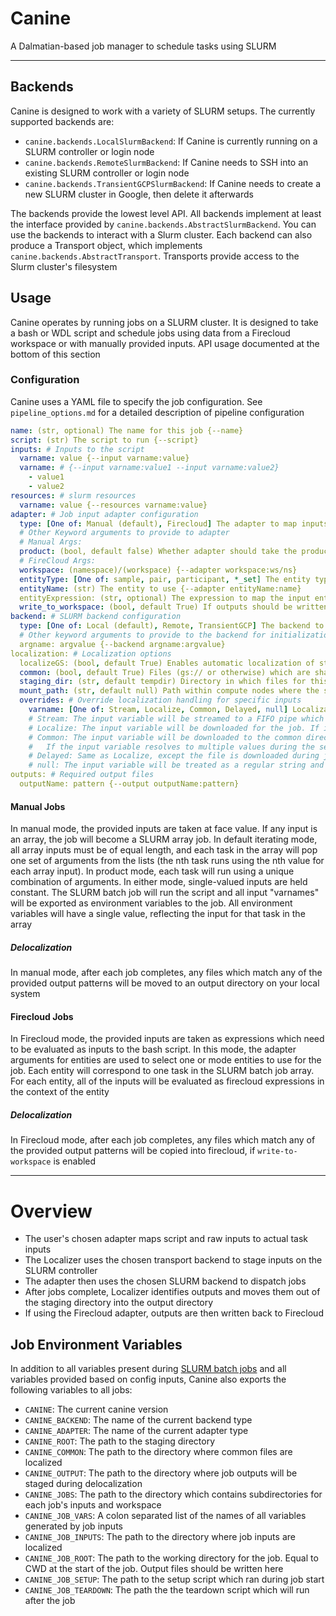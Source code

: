 # Canine

A Dalmatian-based job manager to schedule tasks using SLURM

---

## Backends

Canine is designed to work with a variety of SLURM setups. The currently supported
backends are:

* `canine.backends.LocalSlurmBackend`: If Canine is currently running on a SLURM
controller or login node
* `canine.backends.RemoteSlurmBackend`: If Canine needs to SSH into an existing SLURM
controller or login node
* `canine.backends.TransientGCPSlurmBackend`: If Canine needs to create a new SLURM
cluster in Google, then delete it afterwards

The backends provide the lowest level API. All backends implement at least the
interface provided by `canine.backends.AbstractSlurmBackend`. You can use the backends
to interact with a Slurm cluster. Each backend can also produce a Transport object,
which implements `canine.backends.AbstractTransport`. Transports provide access
to the Slurm cluster's filesystem

## Usage

Canine operates by running jobs on a SLURM cluster. It is designed to take a bash
or WDL script and schedule jobs using data from a Firecloud workspace or with manually
provided inputs. API usage documented at the bottom of this section

### Configuration

Canine uses a YAML file to specify the job configuration.
See `pipeline_options.md` for a detailed description of pipeline configuration

```yaml
name: (str, optional) The name for this job {--name}
script: (str) The script to run {--script}
inputs: # Inputs to the script
  varname: value {--input varname:value}
  varname: # {--input varname:value1 --input varname:value2}
    - value1
    - value2
resources: # slurm resources
  varname: value {--resources varname:value}
adapter: # Job input adapter configuration
  type: [One of: Manual (default), Firecloud] The adapter to map inputs into actual job inputs {--adapter type:value}
  # Other Keyword arguments to provide to adapter
  # Manual Args:
  product: (bool, default false) Whether adapter should take the product of all inputs rather than iterating {--adapter product:value}
  # FireCloud Args:
  workspace: (namespace)/(workspace) {--adapter workspace:ws/ns}
  entityType: [One of: sample, pair, participant, *_set] The entity type to use {--adapter entityType:type}
  entityName: (str) The entity to use {--adapter entityName:name}
  entityExpression: (str, optional) The expression to map the input entity to multiple sub-entities {--adapter entityExpression:expr}
  write_to_workspace: (bool, default True) If outputs should be written back to the workspace {--adapter write-to-workspace:value}
backend: # SLURM backend configuration
  type: [One of: Local (default), Remote, TransientGCP] The backend to use when interfacing with SLURM {--backend type:value}
  # Other keyword arguments to provide to the backend for initialization
  argname: argvalue {--backend argname:argvalue}
localization: # Localization options
  localizeGS: (bool, default True) Enables automatic localization of string inputs which start with "gs://" {--localization localizeGS:value}
  common: (bool, default True) Files (gs:// or otherwise) which are shared by multiple tasks will be downloaded only once {--localization common:value}
  staging_dir: (str, default tempdir) Directory in which files for this job should be staged. For Remote backends, this should be set within the NFS share. If no NFS share exists, set this to "SBCAST" {--localization staging-dir:path}
  mount_path: (str, default null) Path within compute nodes where the staging dir can be found {--localization mount-path:path}
  overrides: # Override localization handling for specific inputs
    varname: [One of: Stream, Localize, Common, Delayed, null] Localization handling {--localization overrides:varname:mode}
    # Stream: The input variable will be streamed to a FIFO pipe which is passed to the job
    # Localize: The input variable will be downloaded for the job. If it's a local path, it will be copied to the job's staging directory
    # Common: The input variable will be downloaded to the common directory. If it's a local path, it will be copied to the common directory
    #   If the input variable resolves to multiple values during the setup phase, each unique value will be copied to the common directory
    # Delayed: Same as Localize, except the file is downloaded during job setup, on the compute node. Delayed handling is ignored for local filepaths
    # null: The input variable will be treated as a regular string and no localization will take place
outputs: # Required output files
  outputName: pattern {--output outputName:pattern}
```

#### Manual Jobs

In manual mode, the provided inputs are taken at face value. If any input is an
array, the job will become a SLURM array job. In default iterating mode, all array
inputs must be of equal length, and each task in the array will pop one set of arguments
from the lists (the nth task runs using the nth value for each array input). In
product mode, each task will run using a unique combination of arguments. In either
mode, single-valued inputs are held constant. The SLURM batch job will run the script and all input "varnames"
will be exported as environment variables to the job. All environment variables
will have a single value, reflecting the input for that task in the array

##### Delocalization

In manual mode, after each job completes, any files which match any of the provided
output patterns will be moved to an output directory on your local system

#### Firecloud Jobs

In Firecloud mode, the provided inputs are taken as expressions which need to be
evaluated as inputs to the bash script. In this mode, the adapter arguments for
entities are used to select one or mode entities to use for the job. Each entity
will correspond to one task in the SLURM batch job array. For each entity, all
of the inputs will be evaluated as firecloud expressions in the context of the entity

##### Delocalization

In Firecloud mode, after each job completes, any files which match any of the provided
output patterns will be copied into firecloud, if `write-to-workspace` is enabled

---

# Overview

* The user's chosen adapter maps script and raw inputs to actual task inputs
* The Localizer uses the chosen transport backend to stage inputs on the SLURM controller
* The adapter then uses the chosen SLURM backend to dispatch jobs
* After jobs complete, Localizer identifies outputs and moves them out of the staging directory into the output directory
* If using the Firecloud adapter, outputs are then written back to Firecloud

## Job Environment Variables

In addition to all variables present during [SLURM batch jobs](https://slurm.schedmd.com/sbatch.html#lbAI)
and all variables provided based on config inputs, Canine also exports the following
variables to all jobs:
* `CANINE`: The current canine version
* `CANINE_BACKEND`: The name of the current backend type
* `CANINE_ADAPTER`: The name of the current adapter type
* `CANINE_ROOT`: The path to the staging directory
* `CANINE_COMMON`: The path to the directory where common files are localized
* `CANINE_OUTPUT`: The path to the directory where job outputs will be staged during delocalization
* `CANINE_JOBS`: The path to the directory which contains subdirectories for each job's inputs and workspace
* `CANINE_JOB_VARS`: A colon separated list of the names of all variables generated by job inputs
* `CANINE_JOB_INPUTS`: The path to the directory where job inputs are localized
* `CANINE_JOB_ROOT`: The path to the working directory for the job. Equal to CWD at the start of the job. Output files should be written here
* `CANINE_JOB_SETUP`: The path to the setup script which ran during job start
* `CANINE_JOB_TEARDOWN`: The path the the teardown script which will run after the job
